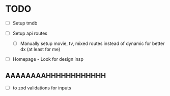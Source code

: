 # TODO

- [ ] Setup tmdb

- [ ] Setup api routes

  - [ ] Manually setup movie, tv, mixed routes instead of dynamic for better dx (at least for me)

- [ ] Homepage - Look for design insp

## AAAAAAAAHHHHHHHHHHHH

- [ ] to zod validations for inputs
